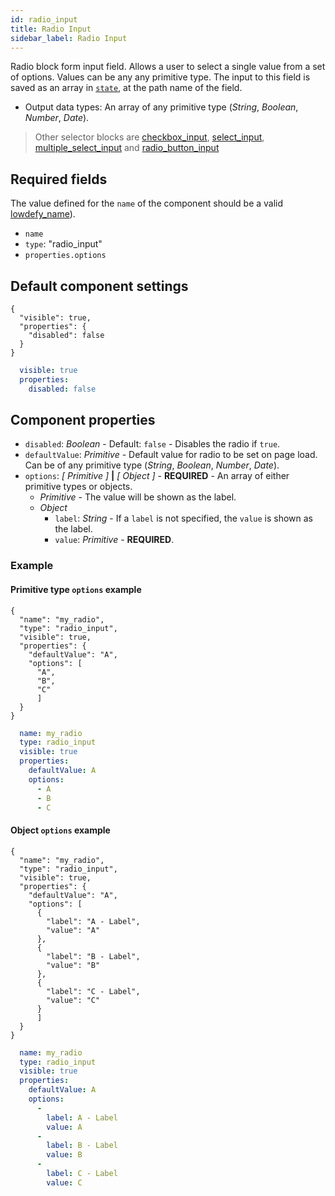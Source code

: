 ```yaml
---
id: radio_input
title: Radio Input
sidebar_label: Radio Input
---
```


Radio block form input field. Allows a user to select a single value from a set of options. Values can be any any primitive type. 
The input to this field is saved as an array in [`state`](concepts/state.md), at the path name of the field.
- Output data types: An array of any primitive type (_String_, _Boolean_, _Number_, _Date_).

>Other selector blocks are [checkbox_input](checkbox_input.md), [select_input](select_input.md), [multiple_select_input](multiple_select_input.md) and [radio_button_input](radio_button_input.md)


## Required fields

The value defined for the `name` of the component should be a valid [lowdefy_name](concepts/lowdefy-file.md#names-and-ids)).

- `name`
- `type`: "radio_input"
- `properties.options`

## Default component settings
<!--DOCUSAURUS_CODE_TABS-->
<!--JSON-->
```json5
{
  "visible": true,
  "properties": {
    "disabled": false
  }
}
```
<!--YAML-->
```yaml
  visible: true
  properties:
    disabled: false
```
<!--END_DOCUSAURUS_CODE_TABS-->

## Component properties

- `disabled`: _Boolean_ - Default: `false` - Disables the radio if `true`.
- `defaultValue`: _Primitive_ - Default value for radio to be set on page load. Can be of any primitive type (_String_, _Boolean_, _Number_, _Date_).
- `options`: _[ Primitive ]_ **|** _[ Object ]_ - **REQUIRED** - An array of either primitive types or objects.
  - _Primitive_ - The value will be shown as the label.
  - _Object_
    - `label`: _String_ - If a `label` is not specified, the `value` is shown as the label.
    - `value`: _Primitive_ -  **REQUIRED**.

### Example

#### Primitive type `options` example
<!--DOCUSAURUS_CODE_TABS-->
<!--JSON-->
```json5
{
  "name": "my_radio",
  "type": "radio_input",
  "visible": true,
  "properties": {
    "defaultValue": "A",
    "options": [
      "A",
      "B",
      "C"
      ]
  }
}
```
<!--YAML-->
```yaml
  name: my_radio
  type: radio_input
  visible: true
  properties:
    defaultValue: A
    options:
      - A
      - B
      - C
```
<!--END_DOCUSAURUS_CODE_TABS-->

#### Object `options` example
<!--DOCUSAURUS_CODE_TABS-->
<!--JSON-->
```json5
{
  "name": "my_radio",
  "type": "radio_input",
  "visible": true,
  "properties": {
    "defaultValue": "A",
    "options": [
      {
        "label": "A - Label",
        "value": "A"
      },
      {
        "label": "B - Label",
        "value": "B"
      },
      {
        "label": "C - Label",
        "value": "C"
      }
      ]
  }
}
```
<!--YAML-->
```yaml
  name: my_radio
  type: radio_input
  visible: true
  properties:
    defaultValue: A
    options:
      -
        label: A - Label
        value: A
      -
        label: B - Label
        value: B
      -
        label: C - Label
        value: C
```
<!--END_DOCUSAURUS_CODE_TABS-->